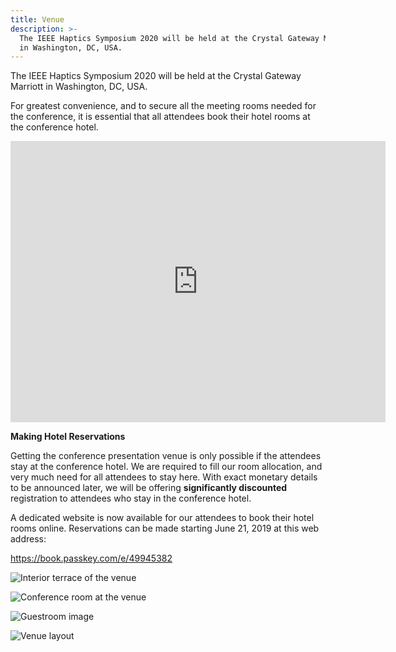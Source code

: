 ```yaml
---
title: Venue
description: >-
  The IEEE Haptics Symposium 2020 will be held at the Crystal Gateway Marriott
  in Washington, DC, USA.
---
```

The IEEE Haptics Symposium 2020 will be held at the Crystal Gateway Marriott in Washington, DC, USA.

For greatest convenience, and to secure all the meeting rooms needed for the conference, it is essential that all attendees book their hotel rooms at the conference hotel.

<iframe src="https://www.google.com/maps/embed?pb=!1m18!1m12!1m3!1d5535.8300228124945!2d-77.05576225178503!3d38.85811303216726!2m3!1f0!2f0!3f0!3m2!1i1024!2i768!4f13.1!3m3!1m2!1s0x89b7b72658ce8dc1%3A0x3e9fc216685da833!2sCrystal+Gateway+Marriott!5e0!3m2!1sen!2sca!4v1562340764056!5m2!1sen!2sca" width="600" height="450" frameborder="0" style="border:0" allowfullscreen></iframe>

**Making Hotel Reservations**

Getting the conference presentation venue is only possible if the attendees stay at the conference hotel.  We are required to fill our room allocation, and very much need for all attendees to stay here.  With exact monetary details to be announced later, we will be offering **significantly discounted** registration to attendees who stay in the conference hotel.

A dedicated website is now available for our attendees to book their hotel rooms online. Reservations can be made starting June 21, 2019 at this web address: 

<https://book.passkey.com/e/49945382>

![Interior terrace of the venue](/img/wasgw-terrace-0125-hor-wide.jpg "Interior terrace of the venue")

![Conference room at the venue](/img/wasgw-ballroom-4897-hor-wide.jpg "Conference room at the venue")

![Guestroom image](/img/wasgw-guestroom-0099-hor-wide.jpg "Guestroom image")

![Venue layout](/img/wasgwf01.png "Venue layout")
